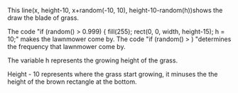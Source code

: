 This line(x, height-10, x+random(-10, 10), height-10-random(h))shows the draw the blade of grass.

The code "if (random() > 0.999) { fill(255); rect(0, 0, width, height-15); h = 10;" makes the lawnmower come by. The code "if (random() > ) "determines the frequency that lawnmower come by.

The variable h represents the growing height of the grass.

Height - 10 represents where the grass start growing, it minuses the the height of the brown rectangle at the bottom.
